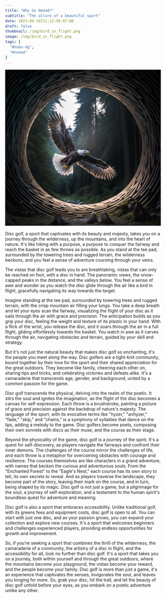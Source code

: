 ```yaml
---
title: "Why Go Nomad?"
subtitle: "The allure of a beautiful sport"
date: 2023-04-16T21:12:59-07:00
draft: false
thumbnail: /img/bird_in_flight.png
image: /img/bird_in_flight.png
tags: [
  "#hobo-dg",
  "#nomad"
]
---
```

![Majestic eagle soars through the woodes mountains](/img/bird_in_flight.png)

Disc golf, a sport that captivates with its beauty and majesty, takes you on a journey through the wilderness, up the mountains, and into the heart of nature. It's like hiking with a purpose, a purpose to conquer the fairway and reach the basket in as few throws as possible. As you stand at the tee pad, surrounded by the towering trees and rugged terrain, the wilderness beckons, and you feel a sense of adventure coursing through your veins.

The vistas that disc golf leads you to are breathtaking, vistas that can only be reached on foot, with a disc in hand. The panoramic views, the snow-capped peaks in the distance, and the valleys below. You feel a sense of awe and wonder as you watch the disc glide through the air like a bird in flight, gracefully navigating its way towards the target.

Imagine standing at the tee pad, surrounded by towering trees and rugged terrain, with the crisp mountain air filling your lungs. You take a deep breath and let your eyes scan the fairway, visualizing the flight of your disc as it sails through the air with grace and precision. The anticipation builds as you grip your disc, feeling the weight and texture of its plastic in your hand. With a flick of the wrist, you release the disc, and it soars through the air in a full flight, gliding effortlessly towards the basket. You watch in awe as it carves through the air, navigating obstacles and terrain, guided by your skill and strategy.

But it's not just the natural beauty that makes disc golf so enchanting, it's the people you meet along the way. Disc golfers are a tight-knit community, bound together by their love for the sport and their shared appreciation for the great outdoors. They become like family, cheering each other on, sharing tips and tricks, and celebrating victories and defeats alike. It's a camaraderie that transcends age, gender, and background, united by a common passion for the game.

Disc golf transcends the physical, delving into the realm of the poetic. It stirs the soul and ignites the imagination, as the flight of the disc becomes a canvas for self-expression. Each throw is a brushstroke, painting a picture of grace and precision against the backdrop of nature's majesty. The language of the sport, with its evocative terms like "hyzer," "anhyzer," "fade," "skip," and "chains," is a symphony of syllables that dance on the lips, adding a melody to the game. Disc golfers become poets, composing their own sonnets with discs as their muse, and the course as their stage.

Beyond the physicality of the game, disc golf is a journey of the spirit. It's a quest for self-discovery, as players navigate the fairways and confront their inner demons. The challenges of the course mirror the challenges of life, and each throw is a metaphor for overcoming obstacles with courage and resilience. The courses themselves are like characters in a grand adventure, with names that beckon the curious and adventurous souls. From the "Enchanted Forest" to the "Eagle's Nest," each course has its own story to tell, its own secrets to reveal. And as players traverse the landscape, they become part of the story, leaving their mark on the course, and in turn, being shaped by its magic. Disc golf is not just a game, but a pilgrimage for the soul, a journey of self-exploration, and a testament to the human spirit's boundless quest for adventure and meaning.

Disc golf is also a sport that embraces accessibility. Unlike traditional golf, with its greens fees and equipment costs, disc golf is open to all. You can start with just one disc, and as your passion grows, you can expand your collection and explore new courses. It's a sport that welcomes beginners and challenges experienced players, providing endless opportunities for growth and improvement.

So, if you're seeking a sport that combines the thrill of the wilderness, the camaraderie of a community, the artistry of a disc in flight, and the accessibility for all, look no further than disc golf. It's a sport that takes you on a journey, both within yourself and through the great outdoors, where the mountains become your playground, the vistas become your reward, and the people become your family. Disc golf is more than just a game, it's an experience that captivates the senses, invigorates the soul, and leaves you longing for more. So, grab your disc, hit the trail, and let the beauty of disc golf unfold before your eyes, as you embark on a poetic adventure unlike any other.
